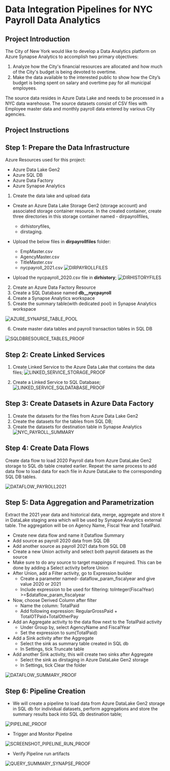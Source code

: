 # Data Integration Pipelines for NYC Payroll Data Analytics

## Project Introduction

The City of New York would like to develop a Data Analytics platform on Azure Synapse Analytics to accomplish two primary objectives:

1. Analyze how the City's financial resources are allocated and how much of the City's budget is being devoted to overtime.
2. Make the data available to the interested public to show how the City’s budget is being spent on salary and overtime pay for all municipal employees.

The source data resides in Azure Data Lake and needs to be processed in a NYC data warehouse. The source datasets consist of CSV files with Employee master data and monthly payroll data entered by various City agencies.

## Project Instructions

## Step 1: Prepare the Data Infrastructure

Azure Resources used for this project:
- Azure Data Lake Gen2
- Azure SQL DB
- Azure Data Factory
- Azure Synapse Analytics

1. Create the data lake and upload data

- Create an Azure Data Lake Storage Gen2 (storage account) and associated storage container resource. In the created container, create three directories in this storage container named       - dirpayrollfiles,
  - dirhistoryfiles,
  - dirstaging.
- Upload the below files in **dirpayrollfiles** folder:
  - EmpMaster.csv
  - AgencyMaster.csv
  - TitleMaster.csv
  - nycpayroll_2021.csv
    ![DIRPAYROLLFILES](https://github.com/axentecristina/Data-Integration-Pipelines-for-NYC-Payroll-Data-Analytics/assets/48519726/0048a4a0-d1a1-4da6-8c47-a59cc5b131a6)

- Upload the nycpayroll_2020.csv file in **dirhistory**;
  ![DIRHISTORYFILES](https://github.com/axentecristina/Data-Integration-Pipelines-for-NYC-Payroll-Data-Analytics/assets/48519726/62390ce5-0fbf-40e9-968a-bd06afa1884d)


2. Create an Azure Data Factory Resource
3. Create a SQL Database named **db__nycpayroll**
4. Create a Synapse Analytics workspace
5. Create the summary table(with dedicated pool) in Synapse Analytics workspace
   
![AZURE_SYNAPSE_TABLE_POOL](https://github.com/axentecristina/Data-Integration-Pipelines-for-NYC-Payroll-Data-Analytics/assets/48519726/2cce2cf1-23ca-4197-9e6b-c3576fb20098)

6. Create master data tables and payroll transaction tables in SQL DB
   
![SQLDBRESOURCE_TABLES_PROOF](https://github.com/axentecristina/Data-Integration-Pipelines-for-NYC-Payroll-Data-Analytics/assets/48519726/39b86a1b-aa9b-4224-854a-63c89f49452e)

## Step 2: Create Linked Services

1. Create Linked Service to the Azure Data Lake that contains the data files;
![LINKED_SERVICE_STORAGE_PROOF](https://github.com/axentecristina/Data-Integration-Pipelines-for-NYC-Payroll-Data-Analytics/assets/48519726/8fa749cf-0fcb-4027-82f9-69cf1300469f)

2. Create a Linked Service to SQL Database;
![LINKED_SERVICE_SQLDATABASE_PROOF](https://github.com/axentecristina/Data-Integration-Pipelines-for-NYC-Payroll-Data-Analytics/assets/48519726/f42dcb4f-9959-41c3-a84a-743d70c58e41)

## Step 3: Create Datasets in Azure Data Factory

1. Create the datasets for the files from Azure Data Lake Gen2
2. Create the datasets for the tables from SQL DB;
3. Create the datasets for destination table in Synapse Analytics
![NYC_PAYROLL_SUMMARY](https://github.com/axentecristina/Data-Integration-Pipelines-for-NYC-Payroll-Data-Analytics/assets/48519726/6666448a-4b17-4aca-9e18-8d83ef849f71)

## Step 4: Create Data Flows

Create data flow to load 2020 Payroll data from Azure DataLake Gen2 storage to SQL db table created earlier. Repeat the same process to add data flow to load data for each file in Azure DataLake to the corresponding SQL DB tables.

![DATAFLOW_PAYROLL2021](https://github.com/axentecristina/Data-Integration-Pipelines-for-NYC-Payroll-Data-Analytics/assets/48519726/e60fbefc-b82b-4d30-b4bc-c70228adbf06)

## Step 5: Data Aggregation and Parametrization

Extract the 2021 year data and historical data, merge, aggregate and store it in DataLake staging area which will be used by Synapse Analytics external table. The aggregation will be on Agency Name, Fiscal Year and TotalPaid.

- Create new data flow and name it Dataflow Summary
- Add source as payroll 2020 data from SQL DB
- Add another source as payroll 2021 data from SQL DB
- Create a new Union activity and select both payroll datasets as the source
- Make sure to do any source to target mappings if required. This can be done by adding a Select activity before Union
- After Union, add a Filter activity, go to Expression builder
  - Create a parameter named- dataflow_param_fiscalyear and give value 2020 or 2021
  - Include expression to be used for filtering: toInteger(FiscalYear) >=$dataflow_param_fiscalyear
- Now, choose Derived Column after filter
  - Name the column: TotalPaid
  - Add following expression: RegularGrossPaid + TotalOTPaid+TotalOtherPay
- Add an Aggregate activity to the data flow next to the TotalPaid activity
  - Under Group by, select AgencyName and FiscalYear
  - Set the expression to sum(TotalPaid)
- Add a Sink activity after the Aggregate
  - Select the sink as summary table created in SQL db
  - In Settings, tick Truncate table
- Add another Sink activity, this will create two sinks after Aggregate
  - Select the sink as dirstaging in Azure DataLake Gen2 storage
  - In Settings, tick Clear the folder
 
![DATAFLOW_SUMMARY_PROOF](https://github.com/axentecristina/Data-Integration-Pipelines-for-NYC-Payroll-Data-Analytics/assets/48519726/96254665-276a-4fe9-bcec-5a358deb32e0)

## Step 6: Pipeline Creation

- We will create a pipeline to load data from Azure DataLake Gen2 storage in SQL db for individual datasets, perform aggregations and store the summary results back into SQL db destination table;

![PIPELINE_PROOF](https://github.com/axentecristina/Data-Integration-Pipelines-for-NYC-Payroll-Data-Analytics/assets/48519726/7098b1a9-d7f1-430e-bdf9-f5efb3a8161e)
  
- Trigger and Monitor Pipeline

![SCREENSHOT_PIPELINE_RUN_PROOF](https://github.com/axentecristina/Data-Integration-Pipelines-for-NYC-Payroll-Data-Analytics/assets/48519726/291cd7f7-b964-427a-8866-b7256ec82d7a)

- Verify Pipeline run artifacts
  
![QUERY_SUMMARY_SYNAPSE_PROOF](https://github.com/axentecristina/Data-Integration-Pipelines-for-NYC-Payroll-Data-Analytics/assets/48519726/6d49ffc0-763b-45e6-8fb9-ba3698e3b5b1)

